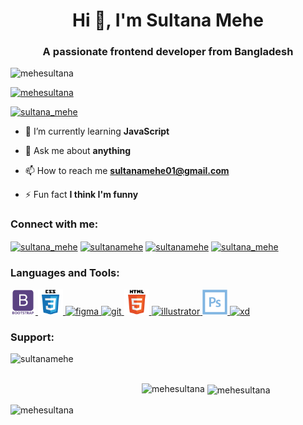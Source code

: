 <h1 align="center">Hi 👋, I'm Sultana Mehe</h1>
<h3 align="center">A passionate frontend developer from Bangladesh</h3>

<p align="left"> <img src="https://komarev.com/ghpvc/?username=mehesultana&label=Profile%20views&color=0e75b6&style=flat" alt="mehesultana" /> </p>

<p align="left"> <a href="https://github.com/ryo-ma/github-profile-trophy"><img src="https://github-profile-trophy.vercel.app/?username=mehesultana" alt="mehesultana" /></a> </p>

<p align="left"> <a href="https://twitter.com/sultana_mehe" target="blank"><img src="https://img.shields.io/twitter/follow/sultana_mehe?logo=twitter&style=for-the-badge" alt="sultana_mehe" /></a> </p>

- 🌱 I’m currently learning **JavaScript**

- 💬 Ask me about **anything**

- 📫 How to reach me **sultanamehe01@gmail.com**

- ⚡ Fun fact **I think I'm funny**

<h3 align="left">Connect with me:</h3>
<p align="left">
<a href="https://twitter.com/sultana_mehe" target="blank"><img align="center" src="https://raw.githubusercontent.com/rahuldkjain/github-profile-readme-generator/master/src/images/icons/Social/twitter.svg" alt="sultana_mehe" height="30" width="40" /></a>
<a href="https://linkedin.com/in/sultanamehe" target="blank"><img align="center" src="https://raw.githubusercontent.com/rahuldkjain/github-profile-readme-generator/master/src/images/icons/Social/linked-in-alt.svg" alt="sultanamehe" height="30" width="40" /></a>
<a href="https://fb.com/sultanamehe" target="blank"><img align="center" src="https://raw.githubusercontent.com/rahuldkjain/github-profile-readme-generator/master/src/images/icons/Social/facebook.svg" alt="sultanamehe" height="30" width="40" /></a>
<a href="https://instagram.com/sultana_mehe" target="blank"><img align="center" src="https://raw.githubusercontent.com/rahuldkjain/github-profile-readme-generator/master/src/images/icons/Social/instagram.svg" alt="sultana_mehe" height="30" width="40" /></a>
</p>

<h3 align="left">Languages and Tools:</h3>
<p align="left"> <a href="https://getbootstrap.com" target="_blank"> <img src="https://raw.githubusercontent.com/devicons/devicon/master/icons/bootstrap/bootstrap-plain-wordmark.svg" alt="bootstrap" width="40" height="40"/> </a> <a href="https://www.w3schools.com/css/" target="_blank"> <img src="https://raw.githubusercontent.com/devicons/devicon/master/icons/css3/css3-original-wordmark.svg" alt="css3" width="40" height="40"/> </a> <a href="https://www.figma.com/" target="_blank"> <img src="https://www.vectorlogo.zone/logos/figma/figma-icon.svg" alt="figma" width="40" height="40"/> </a> <a href="https://git-scm.com/" target="_blank"> <img src="https://www.vectorlogo.zone/logos/git-scm/git-scm-icon.svg" alt="git" width="40" height="40"/> </a> <a href="https://www.w3.org/html/" target="_blank"> <img src="https://raw.githubusercontent.com/devicons/devicon/master/icons/html5/html5-original-wordmark.svg" alt="html5" width="40" height="40"/> </a> <a href="https://www.adobe.com/in/products/illustrator.html" target="_blank"> <img src="https://www.vectorlogo.zone/logos/adobe_illustrator/adobe_illustrator-icon.svg" alt="illustrator" width="40" height="40"/> </a> <a href="https://www.photoshop.com/en" target="_blank"> <img src="https://raw.githubusercontent.com/devicons/devicon/master/icons/photoshop/photoshop-line.svg" alt="photoshop" width="40" height="40"/> </a> <a href="https://www.adobe.com/products/xd.html" target="_blank"> <img src="https://cdn.worldvectorlogo.com/logos/adobe-xd.svg" alt="xd" width="40" height="40"/> </a> </p>

<h3 align="left">Support:</h3>
<p><a href="https://www.buymeacoffee.com/sultanamehe"> <img align="left" src="https://cdn.buymeacoffee.com/buttons/v2/default-yellow.png" height="50" width="210" alt="sultanamehe" /></a></p><br><br>

<p><img align="left" src="https://github-readme-stats.vercel.app/api/top-langs?username=mehesultana&show_icons=true&locale=en&layout=compact" alt="mehesultana" /></p>

<p>&nbsp;<img align="center" src="https://github-readme-stats.vercel.app/api?username=mehesultana&show_icons=true&locale=en" alt="mehesultana" /></p>

<p><img align="center" src="https://github-readme-streak-stats.herokuapp.com/?user=mehesultana&" alt="mehesultana" /></p>
